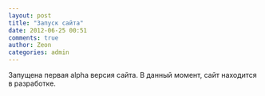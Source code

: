 ```yaml
---
layout: post
title: "Запуск сайта"
date: 2012-06-25 00:51
comments: true
author: Zeon
categories: admin
---
```

Запущена первая alpha версия сайта.
В данный момент, сайт находится в разработке.